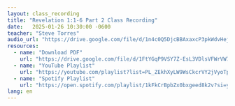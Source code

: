 ```yaml
---
layout: class_recording
title: "Revelation 1:1-6 Part 2 Class Recording"
date:   2025-01-26 10:30:00 -0600
teacher: "Steve Torres"
audio_url: "https://drive.google.com/file/d/1n4c0Q5DjcBBAxaxcP3pkWdvHejH3rIN-/preview"
resources:
  - name: "Download PDF"
    url: "https://drive.google.com/file/d/1FtYGqP9VSY7Z-EsL3VDlsVFWrVW7BZF3/view"
  - name: "YouTube Playlist"
    url: "https://youtube.com/playlist?list=PL_ZEkhXyLW9WsCkcrVY2jVyoTpbPtAsX8"
  - name: "Spotify Playlist"
    url: "https://open.spotify.com/playlist/1kFkCrBpbZx0bxgeed8k2v?si=yoTgviJNTP-A_Rh80UVNBw&pi=u-Av4kwKamTh2f"
lang: en
---
```

